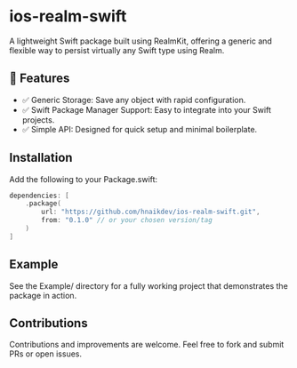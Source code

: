 # ios-realm-swift
A lightweight Swift package built using RealmKit, offering a generic and flexible way to persist virtually any Swift type using Realm.

## 🚀 Features
- ✅ Generic Storage: Save any object with rapid configuration.
- ✅ Swift Package Manager Support: Easy to integrate into your Swift projects.
- ✅ Simple API: Designed for quick setup and minimal boilerplate.

## Installation
Add the following to your Package.swift:

```swift
dependencies: [
    .package(
        url: "https://github.com/hnaikdev/ios-realm-swift.git",
        from: "0.1.0" // or your chosen version/tag
    )
]
```

## Example
See the Example/ directory for a fully working project that demonstrates the package in action.

## Contributions
Contributions and improvements are welcome. Feel free to fork and submit PRs or open issues.
